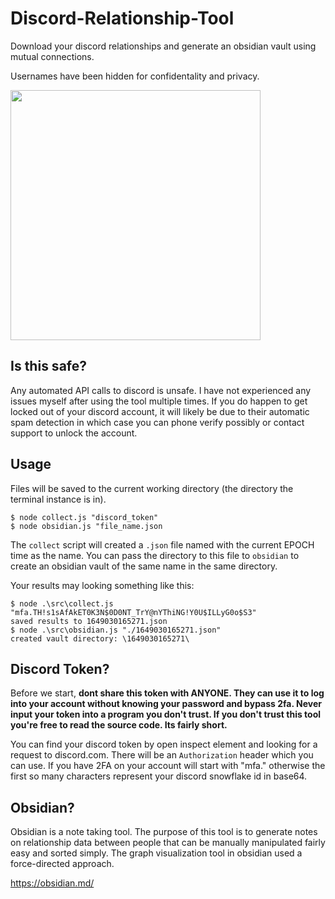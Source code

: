 # Discord-Relationship-Tool
Download your discord relationships and generate an obsidian vault using mutual connections. 

Usernames have been hidden for confidentality and privacy.

<img src = 'https://user-images.githubusercontent.com/96950281/161457462-bfafd1a6-2e8f-4822-894f-af0daca54662.png' width = '400'>

## Is this safe? 

Any automated API calls to discord is unsafe. I have not experienced any issues myself after using the tool multiple times. If you do happen to get locked out of your discord account, it will likely be due to their automatic spam detection in which case you can phone verify possibly or contact support to unlock the account. 

## Usage
Files will be saved to the current working directory (the directory the terminal instance is in).

```console
$ node collect.js "discord_token"
$ node obsidian.js "file_name.json
```

The `collect` script will created a `.json` file named with the current EPOCH time as the name. You can pass the directory to this file to `obsidian` to create an obsidian vault of the same name in the same directory. 

Your results may looking something like this: 

```console
$ node .\src\collect.js "mfa.TH!s1sAfAkET0K3N$0D0NT_TrY@nYThiNG!Y0U$ILLyG0o$S3"
saved results to 1649030165271.json
$ node .\src\obsidian.js "./1649030165271.json"
created vault directory: \1649030165271\
```

## Discord Token?
Before we start, **dont share this token with ANYONE. They can use it to log into your account without knowing your password and bypass 2fa. Never input your token into a program you don't trust. If you don't trust this tool you're free to read the source code. Its fairly short.**

You can find your discord token by open inspect element and looking for a request to discord.com. There will be an `Authorization` header which you can use. If you have 2FA on your account will start with "mfa." otherwise the first so many characters represent your discord snowflake id in base64. 



## Obsidian? 

Obsidian is a note taking tool. The purpose of this tool is to generate notes on relationship data between people that can be manually manipulated fairly easy and sorted simply. The graph visualization tool in obsidian used a force-directed approach. 

https://obsidian.md/

